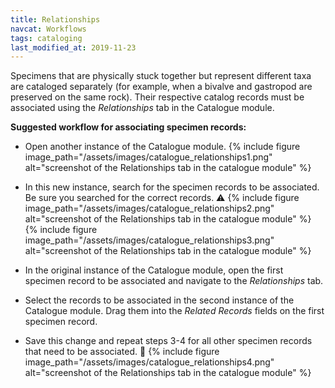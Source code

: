 ```yaml
---
title: Relationships
navcat: Workflows
tags: cataloging
last_modified_at: 2019-11-23
---
```


Specimens that are physically stuck together but represent different taxa are cataloged separately (for example, when a bivalve and gastropod are preserved on the same rock). Their respective catalog records must be associated using the *Relationships* tab in the Catalogue module.

**Suggested workflow for associating specimen records:**

* Open another instance of the Catalogue module.
{% include figure image_path="/assets/images/catalogue_relationships1.png" alt="screenshot of the Relationships tab in the catalogue module" %}

* In this new instance, search for the specimen records to be associated. Be sure you searched for the correct records. :warning:
{% include figure image_path="/assets/images/catalogue_relationships2.png" alt="screenshot of the Relationships tab in the catalogue module" %}
{% include figure image_path="/assets/images/catalogue_relationships3.png" alt="screenshot of the Relationships tab in the catalogue module" %}

* In the original instance of the Catalogue module, open the first specimen record to be associated and navigate to the *Relationships* tab.
* Select the records to be associated in the second instance of the Catalogue module. Drag them into the *Related Records* fields on the first specimen record.
* Save this change and repeat steps 3-4 for all other specimen records that need to be associated. :repeat:
{% include figure image_path="/assets/images/catalogue_relationships4.png" alt="screenshot of the Relationships tab in the catalogue module" %}
